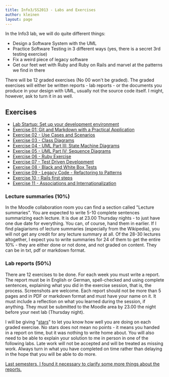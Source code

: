 ```yaml
---
title: Info3/SS2013 - Labs and Exercises
author: kleinen
layout: page
---
```


In the Info3 lab, we will do quite different things:

 * Design a Software System with the UML
 * Practice Software Testing in 3 different ways (yes, there is a secret 3rd testing exercise)
 * Fix a weird piece of legacy software
 * Get our feet wet with Ruby and Ruby on Rails and marvel at the patterns we find in there

There will be 12 graded exercises (No 00 won't be graded). The graded exercises will either be written reports - lab reports - or the documents you produce in your design with UML, usually not the source code itself. I might, however, ask to turn it in as well.

## Exercises
* [Lab Startup: Set up your development environment](lab-00)
* [Exercise 01: Git and Markdown with a Practical Application](lab-01)
* [Exercise 02 - Use Cases and Scenarios](lab-02)
* [Exercise 03 - Class Diagrams](lab-03)
* [Exercise 04 - UML Part III: State Machine Diagrams](lab-04)
* [Exercise 05 - UML Part IV: Sequence Diagrams](lab-05)
* [Exercise 06 - Ruby Exercise](lab-06)
* [Exercise 07 - Test Driven Development](lab-07)
* [Exercise 08 - Black and White Box Tests](lab-08)
* [Exercise 09 - Legacy Code - Refactoring to Patterns](lab-09)
* [Exercise 10 - Rails first steps](lab-10)
* [Exercise 11 -  Associations and Internationalization](lab-11)

### Lecture summaries (10%)
In the Moodle collaboration room you can find a section called "Lecture summaries". You are expected to write 5-10 complete sentences summarizing each lecture. It is due at 23.00 Thursday nights - to just have one due date for everything. You can, of course, hand them in earlier.
If I find plagiarisms of lecture summaries (especially from the Wikipedia), you will not get any credit for any lecture summary at all. Of the 28-30 lectures altogether, I expect you to write summaries for 24 of them to get the entire 10% - they are either done or not done, and not graded on content.
They can be in txt, pdf or markdown format.


### Lab reports (50%)
There are 12 exercises to be done. For each week you must write a report. The report must be in English or German, spell-checked and using complete sentences, explaining what you did in the exercise session, that is, the process. Screenshots are welcome. Each report should not be more than 5 pages and in PDF or markdown format and must have your name on it. It must include a reflection on what you learned during the session, if anything. They must be submitted to the Moodle area by 23.00 the night before your next lab (Thursday night).

I will be giving "[stars]({{site.baseurl}}general/guideline)" to let you know how well you are doing on each graded exercise. No stars does not mean no points - it means you handed in a report on time, but it was nothing to write home about. You will also need to be able to explain your solution to me in person in one of the following labs.
Late work will not be accepted and will be treated as missing work. Always turn in what you have completed on time rather than delaying in the hope that you will be able to do more.

[Last semesters, I found it necessary to clarify some more things about the reports.]({{site.baseurl}}general/guideline)





